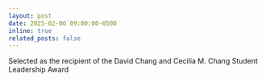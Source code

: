 ```yaml
---
layout: post
date: 2025-02-06 09:00:00-0500
inline: true
related_posts: false
---
```


Selected as the recipient of the David Chang and Cecilia M. Chang Student Leadership Award
